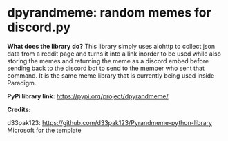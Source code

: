 # dpyrandmeme: random memes for discord.py


**What does the library do?**
This library simply uses aiohttp to collect json data from a reddit page and turns it into a link inorder to be used while also storing the memes and returning the meme as a discord embed before sending back to the discord bot to send to the member who sent that command. It is the same meme library that is currently being used inside Paradigm.

**PyPi library link:**
https://pypi.org/project/dpyrandmeme/

**Credits:**

d33pak123: https://github.com/d33pak123/Pyrandmeme-python-library
Microsoft for the template
